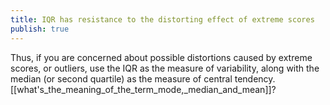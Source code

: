 ```yaml
---
title: IQR has resistance to the distorting effect of extreme scores
publish: true
---
```



Thus, if you are concerned about possible distortions caused by extreme scores, or outliers, use the IQR as the measure of variability, along with the median (or second quartile) as the measure of central tendency. [[what's_the_meaning_of_the_term_mode,_median_and_mean]]?
